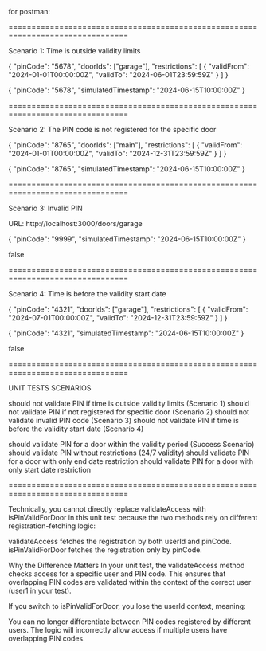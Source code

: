 for postman:

================================================================================

Scenario 1: Time is outside validity limits

{
  "pinCode": "5678",
  "doorIds": ["garage"],
  "restrictions": [
    {
      "validFrom": "2024-01-01T00:00:00Z",
      "validTo": "2024-06-01T23:59:59Z"
    }
  ]
}

{
  "pinCode": "5678",
  "simulatedTimestamp": "2024-06-15T10:00:00Z"
}

================================================================================

Scenario 2: The PIN code is not registered for the specific door

{
  "pinCode": "8765",
  "doorIds": ["main"],
  "restrictions": [
    {
      "validFrom": "2024-01-01T00:00:00Z",
      "validTo": "2024-12-31T23:59:59Z"
    }
  ]
}

{
  "pinCode": "8765",
  "simulatedTimestamp": "2024-06-15T10:00:00Z"
}

================================================================================

Scenario 3: Invalid PIN

URL: http://localhost:3000/doors/garage

{
  "pinCode": "9999",
  "simulatedTimestamp": "2024-06-15T10:00:00Z"
}

false

================================================================================

Scenario 4: Time is before the validity start date

{
  "pinCode": "4321",
  "doorIds": ["garage"],
  "restrictions": [
    {
      "validFrom": "2024-07-01T00:00:00Z",
      "validTo": "2024-12-31T23:59:59Z"
    }
  ]
}

{
  "pinCode": "4321",
  "simulatedTimestamp": "2024-06-15T10:00:00Z"
}

false


================================================================================

UNIT TESTS SCENARIOS

should not validate PIN if time is outside validity limits (Scenario 1)
should not validate PIN if not registered for specific door (Scenario 2)
should not validate invalid PIN code (Scenario 3)
should not validate PIN if time is before the validity start date (Scenario 4)

should validate PIN for a door within the validity period (Success Scenario)
should validate PIN without restrictions (24/7 validity)
should validate PIN for a door with only end date restriction
should validate PIN for a door with only start date restriction

================================================================================


Technically, you cannot directly replace validateAccess with isPinValidForDoor in this unit test because the two methods rely on different registration-fetching logic:

validateAccess fetches the registration by both userId and pinCode.
isPinValidForDoor fetches the registration only by pinCode.



Why the Difference Matters
In your unit test, the validateAccess method checks access for a specific user and PIN code. This ensures that overlapping PIN codes are validated within the context of the correct user (user1 in your test).

If you switch to isPinValidForDoor, you lose the userId context, meaning:

You can no longer differentiate between PIN codes registered by different users.
The logic will incorrectly allow access if multiple users have overlapping PIN codes.